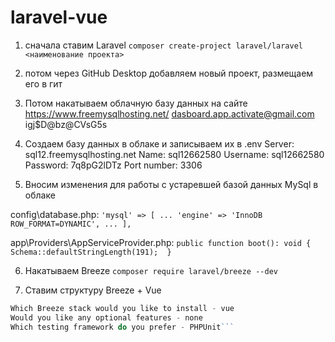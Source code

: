 # laravel-vue
 
1. сначала ставим Laravel
```composer create-project laravel/laravel <наименование проекта>```

2. потом через GitHub Desktop добавляем новый проект, размещаем его в гит

3. Потом накатываем облачную базу данных на сайте <https://www.freemysqlhosting.net/>
dasboard.app.activate@gmail.com
igj$D@bz@CVsG5s

4. Создаем базу данных в облаке и записываем их в .env
Server: sql12.freemysqlhosting.net
Name: sql12662580
Username: sql12662580
Password: 7q8pG2lDTz
Port number: 3306

5. Вносим изменения для работы с устаревшей базой данных MySql в облаке

config\database.php:
        ```'mysql' => [
            ...
            'engine' => 'InnoDB ROW_FORMAT=DYNAMIC',
            ...
        ],```

app\Providers\AppServiceProvider.php:
    ```public function boot(): void
    {
        Schema::defaultStringLength(191); 
    }```

6. Накатываем Breeze
```composer require laravel/breeze --dev```

7. Ставим структуру Breeze + Vue
```php artisan breeze:install
Which Breeze stack would you like to install - vue
Would you like any optional features - none
Which testing framework do you prefer - PHPUnit```